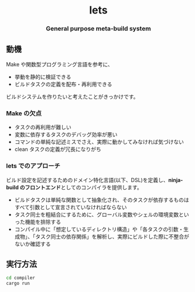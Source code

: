 <h1 align="center">lets</h1>

<h3 align="center">General purpose meta-build system</h3>

## 動機

Make や関数型プログラミング言語を参考に、

- 挙動を静的に検証できる
- ビルドタスクの定義を配布・再利用できる

ビルドシステムを作りたいと考えたことがきっかけです。

### Make の欠点

- タスクの再利用が難しい
- 変数に依存するタスクのデバッグ効率が悪い
- コマンドの単純な記述ミスでさえ、実際に動かしてみなければ気づけない
- clean タスクの定義が冗長になりがち

### lets でのアプローチ

ビルド設定を記述するためのドメイン特化言語(以下、DSL)を定義し、**ninja-build のフロントエンド**としてのコンパイラを提供します。

- ビルドタスクは単純な関数として抽象化され、そのタスクが依存するものはすべて引数として宣言されていなければならない
- タスク同士を粗結合にするために、グローバル変数やシェルの環境変数といった機能を排除する
- コンパイル中に「想定しているディレクトリ構造」や「各タスクの引数・生成物」、「タスク同士の依存関係」を解析し、実際にビルドした際に不整合がないか確認する

## 実行方法

```bash
cd compiler
cargo run
```
